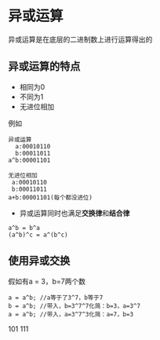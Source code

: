 # 异或运算
异或运算是在底层的二进制数上进行运算得出的

## 异或运算的特点
- 相同为0
- 不同为1
- 无进位相加

例如 
```text
异或运算        
  a:00010110                    
  b:00011011           
a^b:00001101   
  
无进位相加
 a:00010110                    
 b:00011011           
a+b:00001101(每个都没进位)
```
- 异或运算同时也满足**交换律**和**结合律**
```text
a^b = b^a 
(a^b)^c = a^(b^c)
``` 
## 使用异或交换
假如有a = 3，b=7两个数
```text
a = a^b; //a等于了3^7，b等于7
b = a^b; //带入，b=3^7^7化简：b=3，a=3^7
a = a^b; //带入，a=3^7^3化简：a=7，b=3
```
101
111

 
